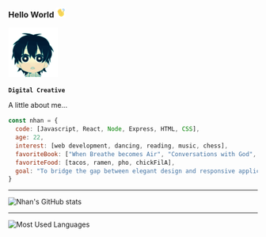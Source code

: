### Hello World <img src="waving.gif" width="20">

<img src="littledude.gif" width="100"> 

**`Digital Creative`**

A little about me...
```javascript
const nhan = {
  code: [Javascript, React, Node, Express, HTML, CSS],
  age: 22,
  interest: [web development, dancing, reading, music, chess],
  favoriteBook: ["When Breathe becomes Air", "Conversations with God", "Sapiens", "The Courage to be Disliked"],
  favoriteFood: [tacos, ramen, pho, chickFilA],
  goal: "To bridge the gap between elegant design and responsive application."
}
```
------------------

![Nhan's GitHub stats](https://github-readme-stats.vercel.app/api?username=nhanng19&show_icons=true&theme=github_dark) 

------------------

![Most Used Languages](https://github-readme-stats.vercel.app/api/top-langs/?username=nhanng19&layout=compact&langs_count=10&hide=qml,qmake&theme=github_dark)
